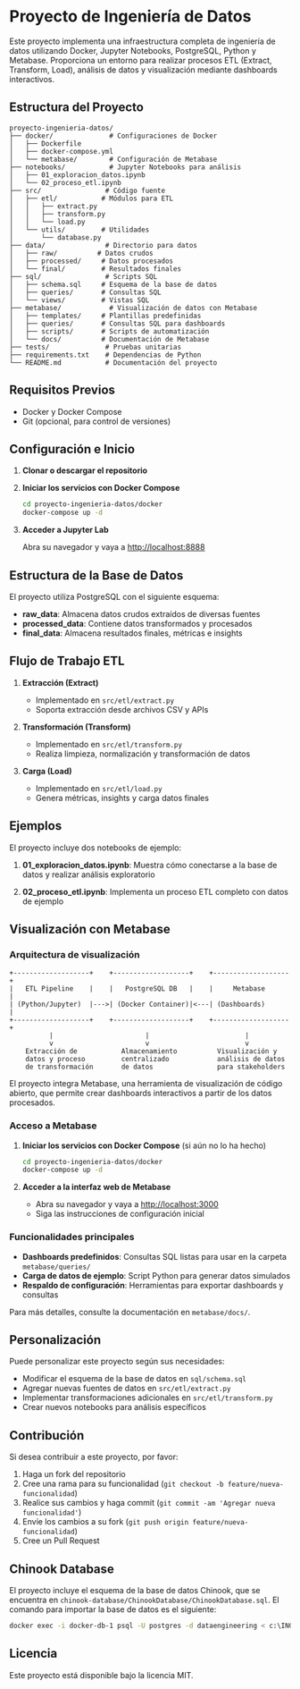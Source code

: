 # Proyecto de Ingeniería de Datos

Este proyecto implementa una infraestructura completa de ingeniería de datos utilizando Docker, Jupyter Notebooks, PostgreSQL, Python y Metabase. Proporciona un entorno para realizar procesos ETL (Extract, Transform, Load), análisis de datos y visualización mediante dashboards interactivos.

## Estructura del Proyecto

```
proyecto-ingenieria-datos/
├── docker/              # Configuraciones de Docker
│   ├── Dockerfile
│   ├── docker-compose.yml
│   └── metabase/        # Configuración de Metabase
├── notebooks/           # Jupyter Notebooks para análisis
│   ├── 01_exploracion_datos.ipynb
│   └── 02_proceso_etl.ipynb
├── src/                # Código fuente
│   ├── etl/           # Módulos para ETL
│   │   ├── extract.py
│   │   ├── transform.py
│   │   └── load.py
│   └── utils/         # Utilidades
│       └── database.py
├── data/               # Directorio para datos
│   ├── raw/          # Datos crudos
│   ├── processed/     # Datos procesados
│   └── final/         # Resultados finales
├── sql/                # Scripts SQL
│   ├── schema.sql     # Esquema de la base de datos
│   ├── queries/       # Consultas SQL
│   └── views/         # Vistas SQL
├── metabase/            # Visualización de datos con Metabase
│   ├── templates/     # Plantillas predefinidas
│   ├── queries/       # Consultas SQL para dashboards
│   ├── scripts/       # Scripts de automatización
│   └── docs/          # Documentación de Metabase
├── tests/              # Pruebas unitarias
├── requirements.txt    # Dependencias de Python
└── README.md           # Documentación del proyecto
```

## Requisitos Previos

- Docker y Docker Compose
- Git (opcional, para control de versiones)

## Configuración e Inicio

1. **Clonar o descargar el repositorio**

2. **Iniciar los servicios con Docker Compose**

   ```bash
   cd proyecto-ingenieria-datos/docker
   docker-compose up -d
   ```

3. **Acceder a Jupyter Lab**

   Abra su navegador y vaya a [http://localhost:8888](http://localhost:8888)

## Estructura de la Base de Datos

El proyecto utiliza PostgreSQL con el siguiente esquema:

- **raw_data**: Almacena datos crudos extraídos de diversas fuentes
- **processed_data**: Contiene datos transformados y procesados
- **final_data**: Almacena resultados finales, métricas e insights

## Flujo de Trabajo ETL

1. **Extracción (Extract)**
   - Implementado en `src/etl/extract.py`
   - Soporta extracción desde archivos CSV y APIs

2. **Transformación (Transform)**
   - Implementado en `src/etl/transform.py`
   - Realiza limpieza, normalización y transformación de datos

3. **Carga (Load)**
   - Implementado en `src/etl/load.py`
   - Genera métricas, insights y carga datos finales

## Ejemplos

El proyecto incluye dos notebooks de ejemplo:

1. **01_exploracion_datos.ipynb**: Muestra cómo conectarse a la base de datos y realizar análisis exploratorio

2. **02_proceso_etl.ipynb**: Implementa un proceso ETL completo con datos de ejemplo

## Visualización con Metabase

### Arquitectura de visualización

```
+-------------------+    +-------------------+    +-------------------+
|   ETL Pipeline    |    |   PostgreSQL DB   |    |     Metabase      |
| (Python/Jupyter)  |--->| (Docker Container)|<---| (Dashboards)      |
+-------------------+    +-------------------+    +-------------------+
          |                       |                        |
          v                       v                        v
    Extracción de           Almacenamiento          Visualización y
    datos y proceso         centralizado            análisis de datos
    de transformación       de datos                para stakeholders
```

El proyecto integra Metabase, una herramienta de visualización de código abierto, que permite crear dashboards interactivos a partir de los datos procesados.

### Acceso a Metabase

1. **Iniciar los servicios con Docker Compose** (si aún no lo ha hecho)
   ```bash
   cd proyecto-ingenieria-datos/docker
   docker-compose up -d
   ```

2. **Acceder a la interfaz web de Metabase**
   - Abra su navegador y vaya a [http://localhost:3000](http://localhost:3000)
   - Siga las instrucciones de configuración inicial

### Funcionalidades principales

- **Dashboards predefinidos**: Consultas SQL listas para usar en la carpeta `metabase/queries/`
- **Carga de datos de ejemplo**: Script Python para generar datos simulados
- **Respaldo de configuración**: Herramientas para exportar dashboards y consultas

Para más detalles, consulte la documentación en `metabase/docs/`.

## Personalización

Puede personalizar este proyecto según sus necesidades:

- Modificar el esquema de la base de datos en `sql/schema.sql`
- Agregar nuevas fuentes de datos en `src/etl/extract.py`
- Implementar transformaciones adicionales en `src/etl/transform.py`
- Crear nuevos notebooks para análisis específicos

## Contribución

Si desea contribuir a este proyecto, por favor:

1. Haga un fork del repositorio
2. Cree una rama para su funcionalidad (`git checkout -b feature/nueva-funcionalidad`)
3. Realice sus cambios y haga commit (`git commit -am 'Agregar nueva funcionalidad'`)
4. Envíe los cambios a su fork (`git push origin feature/nueva-funcionalidad`)
5. Cree un Pull Request


## Chinook Database

El proyecto incluye el esquema de la base de datos Chinook, que se encuentra en `chinook-database/ChinookDatabase/ChinookDatabase.sql`.
El comando para importar la base de datos es el siguiente:

```bash
docker exec -i docker-db-1 psql -U postgres -d dataengineering < c:\INGENIERIA-DATOS\proyecto-ingenieria-datos\chinook-database\ChinookDatabase\DataSources\Chinook_PostgreSql.sql
```

## Licencia

Este proyecto está disponible bajo la licencia MIT.
